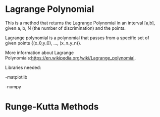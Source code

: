 # Lagrange Polynomial

This is a method that returns the Lagrange Polynomial in an interval [a,b], given a, b, N (the number of discrimination) and the points.

Lagrange polynomial is a polynomial that passes from a specific set of given points {(x_0,y_0), ..., (x_n_y_n)}.

More information about Lagrange Polynomials:https://en.wikipedia.org/wiki/Lagrange_polynomial.

Libraries needed:

-matplotlib

-numpy


# Runge-Kutta Methods
